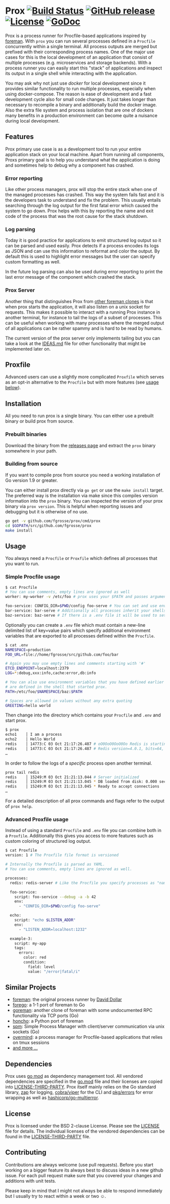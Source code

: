 # Prox [![Build Status](https://travis-ci.org/fgrosse/prox.png)](https://travis-ci.org/fgrosse/prox) [![GitHub release](https://img.shields.io/github/tag/fgrosse/prox.svg?style=flat)](https://github.com/fgrosse/prox/releases)  [![License](https://img.shields.io/github/license/fgrosse/prox.svg)](https://github.com/fgrosse/prox/blob/master/LICENSE) [![GoDoc](https://godoc.org/github.com/fgrosse/prox?status.svg)](https://godoc.org/github.com/fgrosse/prox)

Prox is a process runner for Procfile-based applications inspired by [foreman][foreman].
With `prox` you can run several processes defined in a `Procfile` concurrently
within a single terminal. All process outputs are merged but prefixed with their
corresponding process names. One of the major use cases for this is the local
development of an application that consist of multiple processes (e.g.
microservices and storage backends). With a process runner you can easily start
this "stack" of applications and inspect its output in a single shell while
interacting with the application.

You may ask why not just use *docker* for local development since it provides
similar functionality to run multiple processes, especially when using docker-compose.
The reason is ease of development and a fast development cycle also for small
code changes. It just takes longer than necessary to recompile a binary and
additionally build the docker image. Also the extra file system and process isolation
that are one of dockers many benefits in a production environment can become quite
a nuisance during local development.

## Features

Prox primary use case is as a development tool to run your entire application stack
on your local machine. Apart from running all components, Proxs primary goal is to
help you understand what the application is doing and sometimes help to debug why
a component has crashed.

### Error reporting

Like other process managers, prox will stop the entire stack when one of the
managed processes has crashed. This way the system fails fast and it is the
developers task to understand and fix the problem. This usually entails searching
through the log output for the first fatal error which caused the system to go down.
Prox helps with this by reporting the name and exit code of the process that was
the root cause for the stack shutdown.

### Log parsing

Today it is good practice for applications to emit structured log output so it
can be parsed and used easily. Prox detects if a process encodes its logs as JSON
and can use this information to reformat and color the output. By default this is
used to highlight error messages but the user can specify custom formatting as well.

In the future log parsing can also be used during error reporting to print the
last error message of the component which crashed the stack.

### Prox Server

Another thing that distinguishes Prox from [other foreman clones](#similar-projects)
is that when prox starts the application, it will also listen on a unix socket for
requests. This makes it possible to interact with a running Prox instance in
another terminal, for instance to tail the logs of a subset of processes. This can
be useful when working with many processes where the merged output of all
applications can be rather spammy and is hard to be read by humans.

The current version of the prox server only implements tailing but you can take
a look at the [IDEAS.md](IDEAS.md) file for other functionality that might be
implemented later on.

## Proxfile

Advanced users can use a slightly more complicated `Proxfile` which serves as an
opt-in alternative to the `Procfile` but with more features (see [usage below](#advanced-proxfile-usage)).

## Installation

All you need to run prox is a single binary. You can either use a prebuilt
binary or build prox from source.

### Prebuilt binaries

Download the binary from the [releases page][releases] and extract the `prox` binary
somewhere in your path.

### Building from source

If you want to compile prox from source you need a working installation of Go
version 1.9 or greater.

You can either install prox directly via `go get` or use the `make install` target.
The preferred way is the installation via make since this compiles version information
into the `prox` binary. You can inspected the version of your prox binary via
`prox version`. This is helpful when reporting issues and debugging but it is
otherwise of no use.

```bash
go get -v github.com/fgrosse/prox/cmd/prox
cd $GOPATH/src/github.com/fgrosse/prox
make install
```

## Usage

You always need a `Procfile` or `Proxfile` which defines all processes that you want to run.

### Simple Procfile usage

```bash
$ cat Procfile
# You can use comments, empty lines are ignored as well
worker: my-worker -v /etc/foo # prox uses your $PATH and passes arguments and flags as expected

foo-service: CONFIG_DIR=$PWD/config foo-serve # You can set and use environment variables per job
bar-service: bar-serve # Additionally all processes inherit your shells environment
baz-service: baz-serve # If there is a .env file it will be used to set variables for all processes
```

Optionally you can create a `.env` file which must contain a new-line delimited
list of key=value pairs which specify additional environment variables that are
exported to all processes defined within the `Procfile`.

```bash
$ cat .env
NAMESPACE=production
FOO_URL=file://home/fgrosse/src/github.com/foo/bar

# Again you may use empty lines and comments starting with '#'
ETCD_ENDPOINT=localhost:2379
LOG=*:debug,xxx:info,cache:error,db:info

# You can also use environment variables that you have defined earlier or that
# are defined in the shell that started prox.
PATH=/etc/foo/$NAMESPACE/baz:$PATH

# Spaces are allowed in values without any extra quoting
GREETING=hello world
```

Then change into the directory which contains your `Procfile` and `.env` and start
prox.

```bash
$ prox
echo1    │ I am a process
echo2    │ Hello World
redis    │ 14773:C 03 Oct 21:17:26.487 # oO0OoO0OoO0Oo Redis is starting oO0OoO0OoO0Oo
redis    │ 14773:C 03 Oct 21:17:26.487 # Redis version=4.0.1, bits=64, commit=00000000, modified=0, pid=14773, just started
…
```

In order to follow the logs of a _specific_ process open another terminal.

```bash
prox tail redis
redis    │ 15249:M 03 Oct 21:21:13.044 # Server initialized
redis    │ 15249:M 03 Oct 21:21:13.045 * DB loaded from disk: 0.000 seconds
redis    │ 15249:M 03 Oct 21:21:13.045 * Ready to accept connections
…
``` 

For a detailed description of all prox commands and flags refer to the output
of `prox help`.

### Advanced Proxfile usage

Instead of using a standard `Procfile` and `.env` file you can combine both in a
`Proxfile`. Additionally this gives you access to more features such as custom
coloring of structured log output.

```bash
$ cat Proxfile
version: 1 # The Proxfile file format is versioned

# Internally the Proxfile is parsed as YAML.
# You can use comments, empty lines are ignored as well.

processes:
  redis: redis-server # Like the Procfile you specify processes as "name: shell script"

  foo-service:
    script: foo-service --debug -a -b 42
    env:
      - "CONFIG_DIR=$PWD/config foo-serve"

  echo:
    script: "echo $LISTEN_ADDR"
    env:
      - "LISTEN_ADDR=localhost:1232"

  example-3:
    script: my-app
    tags:
      errors:
        color: red
        condition:
          field: level
          value: "/error|fatal/i"
```

## Similar Projects

- [foreman][foreman]: the original process runner by [David Dollar][foreman-blog]
- [forego][forego]: a 1-1 port of foreman to Go
- [goreman][goreman]: another clone of foreman with some undocumented RPC functionality via TCP ports (Go)
- [honcho][honcho]: a Python port of foreman
- [spm][spm]: Simple Process Manager with client/server communication via unix sockets (Go)
- [overmind][overmind]: a process manager for Procfile-based applications that relies on tmux sessions
- [and more …][more-similar]

## Dependencies

Prox uses [go mod][go-mod] as dependency management tool. All vendored dependencies
are specified in the [go.mod](go.mod) file and their licenses are copied into
[LICENSE-THIRD-PARTY](LICENSE-THIRD-PARTY). Prox itself mainly relies on the Go
standard library, [zap][zap] for logging, [cobra/viper][cobra] for the CLI and
[pkg/errors][pkg-errors] for error wrapping as well as [hashicorp/go-multierror][multi-errors].

## License

Prox is licensed under the BSD 2-clause License. Please see the [LICENSE](LICENSE)
file for details. The individual licenses of the vendored dependencies can be
found in the [LICENSE-THIRD-PARTY](LICENSE-THIRD-PARTY) file.

## Contributing

Contributions are always welcome (use pull requests). Before you start working on
a bigger feature its always best to discuss ideas in a new github issue. For each
pull request make sure that you covered your changes and additions with unit tests.

Please keep in mind that I might not always be able to respond immediately but I
usually try to react within a week or two ☺.

[foreman]: https://github.com/ddollar/foreman
[forego]: https://github.com/ddollar/forego
[honcho]: https://github.com/nickstenning/honcho
[goreman]: https://github.com/mattn/goreman
[spm]: https://github.com/bytegust/spm
[overmind]: https://github.com/DarthSim/overmind
[releases]: https://github.com/fgrosse/prox/releases
[foreman-blog]: http://blog.daviddollar.org/2011/05/06/introducing-foreman.html
[more-similar]: https://github.com/ddollar/foreman#ports
[go-mod]: https://github.com/golang/go/wiki/Modules
[zap]: https://godoc.org/go.uber.org/zap
[cobra]: https://github.com/spf13/cobra
[pkg-errors]: https://github.com/pkg/errors
[multi-errors]: https://github.com/hashicorp/go-multierror
